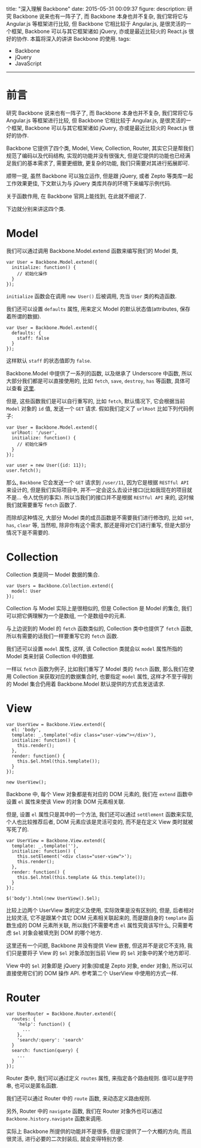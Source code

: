 title: "深入理解 Backbone"
date: 2015-05-31 00:09:37
figure:
description: 研究 Backbone 说来也有一阵子了, 而 Backbone 本身也并不复杂, 我们常将它与 Angular.js 等框架进行比较, 但 Backbone 它相比较于 Angular.js, 是很灵活的一个框架, Backbone 可以与其它框架诸如 jQuery, 亦或是最近比较火的 React.js 很好的协作. 本篇将深入的讲讲 Backbone 的使用.
tags:
- Backbone
- jQuery
- JavaScript
---


# 前言

研究 Backbone 说来也有一阵子了, 而 Backbone 本身也并不复杂, 我们常将它与 Angular.js 等框架进行比较, 但 Backbone 它相比较于 Angular.js, 是很灵活的一个框架, Backbone 可以与其它框架诸如 jQuery, 亦或是最近比较火的 React.js 很好的协作.

Backbone 它提供了四个类, Model, View, Collection, Router, 其实它只是帮我们规范了编码以及代码结构, 实现的功能并没有很强大, 但是它提供的功能也已经满足我们的基本需求了, 需要更细致, 更复杂的功能, 我们只需要对其进行拓展即可.

顺带一提, 虽然 Backbone 可以独立运作, 但是跟 jQuery, 或者 Zepto 等类库一起工作效果更佳, 下文默认为与 jQuery 类库共存的环境下来编写示例代码.

关于函数作用, 在 Backbone 官网上能找到, 在此就不细说了.

下边就分别来讲这四个类.

# Model

我们可以通过调用 Backbone.Model.extend 函数来编写我们的 Model 类,

    var User = Backbone.Model.extend({
      initialize: function() {
        // 初始化操作
      }
    });

`initialize` 函数会在调用 `new User()` 后被调用, 充当 `User` 类的构造函数.

我们还可以设置 `defaults` 属性, 用来定义 Model 的默认状态值(attributes, 保存着所谓的数据).

    var User = Backbone.Model.extend({
      defaults: {
        staff: false
      }
    });

这样默认 `staff` 的状态值即为 `false`.

Backbone.Model 中提供了一系列的函数, 以及继承了 Underscore 中函数, 所以大部分我们都是可以直接使用的, 比如 `fetch`, `save`, `destroy`, `has` 等函数, 具体可以查看 [这里](http://backbonejs.org/#Model).

但是, 这些函数我们是可以自行重写的, 比如 `fetch`, 默认情况下, 它会根据当前 `Model` 对象的 `id` 值, 发送一个 `GET` 请求. 假如我们定义了 `urlRoot` 比如下列代码例子:

    var User = Backbone.Model.extend({
      urlRoot: '/user',
      initialize: function() {
        // 初始化操作
      }
    });

    var user = new User({id: 11});
    user.fetch();

那么, `Backbone` 它会发送一个 `GET` 请求到 `/user/11`, 因为它是根据 `RESTful API` 来设计的, 但是我们实际项目中, 并不一定会这么去设计接口(比如我现在的项目就不是... 令人忧伤的事实). 所以当我们的接口并不是根据 `RESTful API` 来的, 这时候我们就需要重写 `fetch` 函数了.

而除却这种情况, 大部分 Model 类的成员函数是不需要我们进行修改的, 比如 `set`, `has`, `clear` 等, 当然啦, 除非你有这个需求, 那还是得对它们进行重写, 但是大部分情况下是不需要的.

# Collection

Collection 类是同一 Model 数据的集合.

    var Users = Backbone.Collection.extend({
      model: User
    });

Collection 与 Model 实际上是很相似的, 但是 Collection 是 Model 的集合, 我们可以把它俩理解为一个是数组, 一个是数组中的元素.

与上边说到的 Model 的 `fetch` 函数类似的, Collection 类中也提供了 `fetch` 函数, 所以有需要的话我们一样要重写它的 `fetch` 函数.

我们还可以设置 `model` 属性, 这样, 该 Collection 类就会以 `model` 属性所指的 Model 类来封装 Collection 中的数据.

一样以 `fetch` 函数为例子, 比如我们重写了 Model 类的 `fetch` 函数, 那么我们在使用 Collection 来获取对应的数据集合时, 也要指定 `model` 属性, 这样才不至于得到的 Model 集合仍用着 Backbone.Model 默认提供的方式去发送请求.

# View

    var UserView = Backbone.View.extend({
      el: 'body',
      template: _.template('<div class="user-view"></div>'),
      initialize: function() {
      	this.render();
      },
      render: function() {
        this.$el.html(this.template());
      }
    });

    new UserView();

Backbone 中, 每个 View 对象都是有对应的 DOM 元素的, 我们在 `extend` 函数中设置 `el` 属性来使该 View 的对象 DOM 元素相关联.

但是, 设置 `el` 属性只是其中的一个方法, 我们还可以通过 `setElement` 函数来实现, 个人也比较推荐后者, DOM 元素应该是灵活可变的, 而不是在定义 View 类时就被写死了的.

    var UserView = Backbone.View.extend({
      template: _.template(''),
      initialize: function() {
        this.setElement('<div class="user-view">');
        this.render();
      },
      render: function() {
        this.$el.html(this.template && this.template());
      }
    });

    $('body').html(new UserView().$el);

比较上边两个 UserView 类的定义及使用, 实际效果是没有区别的, 但是, 后者相对比较灵活, 它不是跟某个其它 DOM 元素相关联起来的, 而是跟自身的 `template` 函数生成的 DOM 元素所关联, 所以我们不需要考虑 `el` 属性究竟该写什么, 只需要考虑 `$el` 对象会被填充到 DOM 的哪个地方.

这里还有一个问题, Backbone 并没有提供 View 嵌套, 但这并不是说它不支持, 我们只是要将子 View 的 `$el` 对象添加到当前 View 的 `$el` 对象中的某个地方即可.

View 中的 `$el` 对象即是 jQuery 对象(抑或是 Zepto 对象, ender 对象), 所以可以直接使用它们的 DOM 操作 API. 参考第二个 UserView 中使用的方式一样.

# Router

    var UserRouter = Backbone.Router.extend({
      routes: {
        'help': function() {
          ...
        },
        'search/:query': 'search'
      }
      search: function(query) {
        ...
      }
    });

Router 类中, 我们可以通过定义 `routes` 属性, 来指定各个路由规则. 值可以是字符串, 也可以是匿名函数.

我们还可以通过 Router 中的 `route` 函数, 来动态定义路由规则.

另外, Router 中的 `navigate` 函数, 我们在 Router 对象外也可以通过 `Backbone.history.navigate` 函数来调用.

实际上 Backbone 所提供的功能并不是很多, 但是它提供了一个大概的方向, 而且很灵活, 进行必要的二次封装后, 就会变得特别方便.